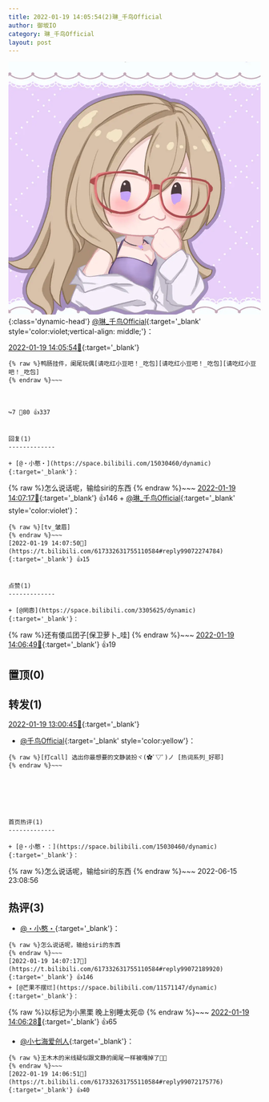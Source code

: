 ```yaml
---
title: 2022-01-19 14:05:54(2)琳_千鸟Official
author: 御坂IO
category: 琳_千鸟Official
layout: post
---
```


![img](/images/c0a88f85ebd0d056f37b114e0748e69556c8b488.jpg){:class='dynamic-head'}
[@琳_千鸟Official](https://space.bilibili.com/1620923329/dynamic){:target='_blank' style='color:violet;vertical-align: middle;'}：

[2022-01-19 14:05:54🔗](https://t.bilibili.com/617332631755110584){:target='_blank'}

~~~
{% raw %}鸭肠挂件，阑尾玩偶[请吃红小豆吧！_吃包][请吃红小豆吧！_吃包][请吃红小豆吧！_吃包]
{% endraw %}~~~



↪️7 💬80 👍337


回复(1)
-------------

+ [@・小憨・](https://space.bilibili.com/15030460/dynamic){:target='_blank'}：
~~~
{% raw %}怎么说话呢，输给siri的东西
{% endraw %}~~~
[2022-01-19 14:07:17🔗](https://t.bilibili.com/617332631755110584#reply99072189920){:target='_blank'} 👍146
    + [@琳_千鸟Official](https://space.bilibili.com/1620923329/dynamic){:target='_blank' style='color:violet'}：
~~~
{% raw %}[tv_皱眉]
{% endraw %}~~~
[2022-01-19 14:07:50🔗](https://t.bilibili.com/617332631755110584#reply99072274784){:target='_blank'} 👍15


点赞(1)
-------------

+ [@罔悫](https://space.bilibili.com/3305625/dynamic){:target='_blank'}：
~~~
{% raw %}还有倭瓜团子[保卫萝卜_哇]
{% endraw %}~~~
[2022-01-19 14:06:49🔗](https://t.bilibili.com/617332631755110584#reply99072109488){:target='_blank'} 👍19


置顶(0)
-------------



转发(1)
-------------

[2022-01-19 13:00:45🔗](https://t.bilibili.com/617315842728879898){:target='_blank'}
+ [@千鸟Official](https://space.bilibili.com/553771121/dynamic){:target='_blank' style='color:yellow'}：
~~~
{% raw %}[打call] ​选出你最想要的文静装扮ヾ(✿ﾟ▽ﾟ)ノ [热词系列_好耶]
{% endraw %}~~~






首页热评(1)
-------------

+ [@・小憨・：](https://space.bilibili.com/15030460/dynamic){:target='_blank'}：
~~~
{% raw %}怎么说话呢，输给siri的东西
{% endraw %}~~~
2022-06-15 23:08:56


热评(3)
-------------

+ [@・小憨・](https://space.bilibili.com/15030460/dynamic){:target='_blank'}：
~~~
{% raw %}怎么说话呢，输给siri的东西
{% endraw %}~~~
[2022-01-19 14:07:17🔗](https://t.bilibili.com/617332631755110584#reply99072189920){:target='_blank'} 👍146
+ [@芒果不摆烂](https://space.bilibili.com/11571147/dynamic){:target='_blank'}：
~~~
{% raw %}以标记为小黑栗 晚上别睡太死😡
{% endraw %}~~~
[2022-01-19 14:06:28🔗](https://t.bilibili.com/617332631755110584#reply99072073280){:target='_blank'} 👍65
+ [@小七海爱创人](https://space.bilibili.com/12072645/dynamic){:target='_blank'}：
~~~
{% raw %}王木木的米线疑似跟文静的阑尾一样被嘎掉了😤😤
{% endraw %}~~~
[2022-01-19 14:06:51🔗](https://t.bilibili.com/617332631755110584#reply99072175776){:target='_blank'} 👍40



